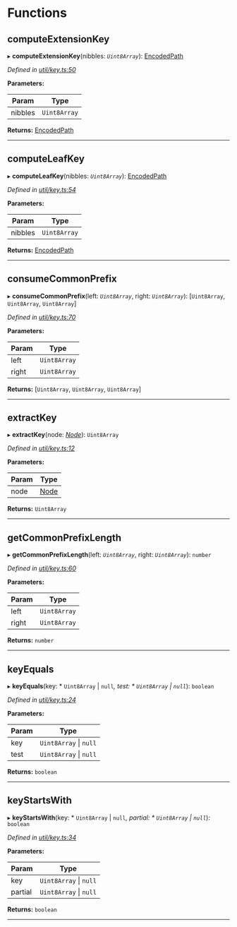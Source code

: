 

# Functions

<a id="computeextensionkey"></a>

##  computeExtensionKey

▸ **computeExtensionKey**(nibbles: *`Uint8Array`*): [EncodedPath](_types_.md#encodedpath)

*Defined in [util/key.ts:50](https://github.com/polkadot-js/common/blob/0ddac0a/packages/trie-db/src/util/key.ts#L50)*

**Parameters:**

| Param | Type |
| ------ | ------ |
| nibbles | `Uint8Array` |

**Returns:** [EncodedPath](_types_.md#encodedpath)

___
<a id="computeleafkey"></a>

##  computeLeafKey

▸ **computeLeafKey**(nibbles: *`Uint8Array`*): [EncodedPath](_types_.md#encodedpath)

*Defined in [util/key.ts:54](https://github.com/polkadot-js/common/blob/0ddac0a/packages/trie-db/src/util/key.ts#L54)*

**Parameters:**

| Param | Type |
| ------ | ------ |
| nibbles | `Uint8Array` |

**Returns:** [EncodedPath](_types_.md#encodedpath)

___
<a id="consumecommonprefix"></a>

##  consumeCommonPrefix

▸ **consumeCommonPrefix**(left: *`Uint8Array`*, right: *`Uint8Array`*): [`Uint8Array`, `Uint8Array`, `Uint8Array`]

*Defined in [util/key.ts:70](https://github.com/polkadot-js/common/blob/0ddac0a/packages/trie-db/src/util/key.ts#L70)*

**Parameters:**

| Param | Type |
| ------ | ------ |
| left | `Uint8Array` |
| right | `Uint8Array` |

**Returns:** [`Uint8Array`, `Uint8Array`, `Uint8Array`]

___
<a id="extractkey"></a>

##  extractKey

▸ **extractKey**(node: *[Node](_types_.md#node)*): `Uint8Array`

*Defined in [util/key.ts:12](https://github.com/polkadot-js/common/blob/0ddac0a/packages/trie-db/src/util/key.ts#L12)*

**Parameters:**

| Param | Type |
| ------ | ------ |
| node | [Node](_types_.md#node) |

**Returns:** `Uint8Array`

___
<a id="getcommonprefixlength"></a>

##  getCommonPrefixLength

▸ **getCommonPrefixLength**(left: *`Uint8Array`*, right: *`Uint8Array`*): `number`

*Defined in [util/key.ts:60](https://github.com/polkadot-js/common/blob/0ddac0a/packages/trie-db/src/util/key.ts#L60)*

**Parameters:**

| Param | Type |
| ------ | ------ |
| left | `Uint8Array` |
| right | `Uint8Array` |

**Returns:** `number`

___
<a id="keyequals"></a>

##  keyEquals

▸ **keyEquals**(key: * `Uint8Array` &#124; `null`*, test: * `Uint8Array` &#124; `null`*): `boolean`

*Defined in [util/key.ts:24](https://github.com/polkadot-js/common/blob/0ddac0a/packages/trie-db/src/util/key.ts#L24)*

**Parameters:**

| Param | Type |
| ------ | ------ |
| key |  `Uint8Array` &#124; `null`|
| test |  `Uint8Array` &#124; `null`|

**Returns:** `boolean`

___
<a id="keystartswith"></a>

##  keyStartsWith

▸ **keyStartsWith**(key: * `Uint8Array` &#124; `null`*, partial: * `Uint8Array` &#124; `null`*): `boolean`

*Defined in [util/key.ts:34](https://github.com/polkadot-js/common/blob/0ddac0a/packages/trie-db/src/util/key.ts#L34)*

**Parameters:**

| Param | Type |
| ------ | ------ |
| key |  `Uint8Array` &#124; `null`|
| partial |  `Uint8Array` &#124; `null`|

**Returns:** `boolean`

___

